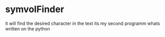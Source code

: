 # symvolFinder
it will find the desired character in the text
its my second programm whats written on the python
